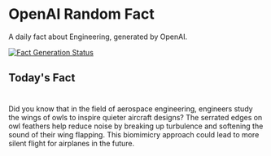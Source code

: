 
# OpenAI Random Fact
A daily fact about Engineering, generated by OpenAI.

[![Fact Generation Status](https://github.com/MarioVidoni/openai-daily-fact/actions/workflows/main.yml/badge.svg)](https://github.com/MarioVidoni/openai-daily-fact/actions/workflows/main.yml)

## Today's Fact
# 
Did you know that in the field of aerospace engineering, engineers study the wings of owls to inspire quieter aircraft designs? The serrated edges on owl feathers help reduce noise by breaking up turbulence and softening the sound of their wing flapping. This biomimicry approach could lead to more silent flight for airplanes in the future.